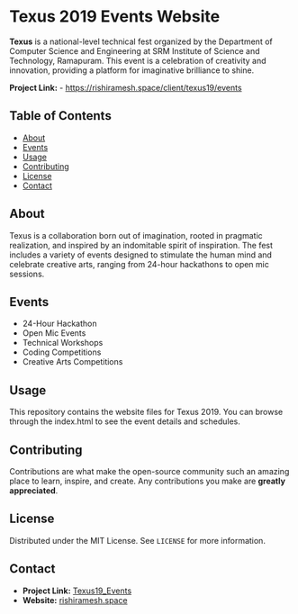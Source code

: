 # Texus 2019 Events Website
**Texus** is a national-level technical fest organized by the Department of Computer Science and Engineering at SRM Institute of Science and Technology, Ramapuram. This event is a celebration of creativity and innovation, providing a platform for imaginative brilliance to shine.

**Project Link:** - https://rishiramesh.space/client/texus19/events

## Table of Contents
- [About](#about)
- [Events](#events)
- [Usage](#usage)
- [Contributing](#contributing)
- [License](#license)
- [Contact](#contact)
## About
Texus is a collaboration born out of imagination, rooted in pragmatic realization, and inspired by an indomitable spirit of inspiration. The fest includes a variety of events designed to stimulate the human mind and celebrate creative arts, ranging from 24-hour hackathons to open mic sessions.

## Events
- 24-Hour Hackathon
- Open Mic Events
- Technical Workshops
- Coding Competitions
- Creative Arts Competitions

## Usage
This repository contains the website files for Texus 2019. You can browse through the index.html to see the event details and schedules.

## Contributing
Contributions are what make the open-source community such an amazing place to learn, inspire, and create. Any contributions you make are **greatly appreciated**.

## License
Distributed under the MIT License. See `LICENSE` for more information.

## Contact
- **Project Link:** [Texus19_Events](https://github.com/rrishi0309/Texus19_Events)
- **Website:** [rishiramesh.space](https://rishiramesh.space/client/texus19/events)
